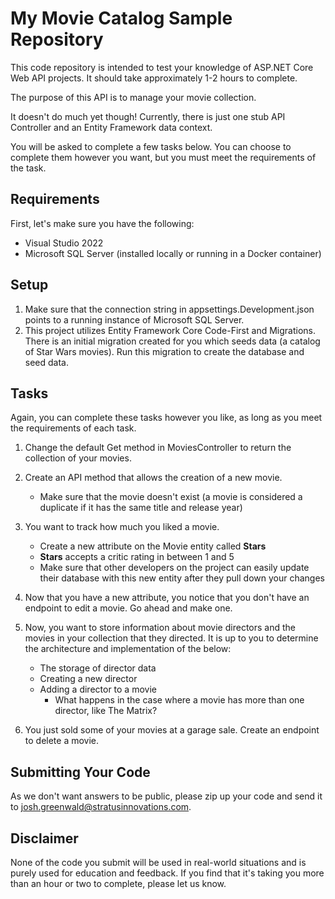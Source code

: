 # My Movie Catalog Sample Repository

This code repository is intended to test your knowledge of ASP.NET Core Web API projects. It should take approximately 
1-2 hours to complete. 

The purpose of this API is to manage your movie collection.

It doesn't do much yet though! Currently, there is just one stub API Controller and an Entity Framework data context.

You will be asked to complete a few tasks below. You can choose to complete them however
you want, but you must meet the requirements of the task.

## Requirements

First, let's make sure you have the following:

* Visual Studio 2022
* Microsoft SQL Server (installed locally or running in a Docker container)

## Setup

1. Make sure that the connection string in appsettings.Development.json points to a
running instance of Microsoft SQL Server.
1. This project utilizes Entity Framework Core Code-First and Migrations. There is an 
initial migration created for you which seeds data (a catalog of Star Wars movies). 
Run this migration to create the database and seed data.

## Tasks

Again, you can complete these tasks however you like, as long as you 
meet the requirements of each task. 

1. Change the default Get method in MoviesController to return the collection of your movies.

2. Create an API method that allows the creation of a new movie.
   * Make sure that the movie doesn't exist (a movie is considered a duplicate if it has the same title and release year)

3. You want to track how much you liked a movie. 
    * Create a new attribute on the Movie entity called **Stars**
    * **Stars** accepts a critic rating in between 1 and 5
    * Make sure that other developers on the project can easily update their database with this new entity after they pull down your changes

4. Now that you have a new attribute, you notice that you don't have an endpoint to edit a movie. Go ahead and make one.

5. Now, you want to store information about movie directors and the movies in your collection that they directed. It is up to you to determine the architecture and implementation of the below:
    * The storage of director data
    * Creating a new director 
    * Adding a director to a movie
        * What happens in the case where a movie has more than one director, like The Matrix?

6. You just sold some of your movies at a garage sale. Create an endpoint to delete a movie.

## Submitting Your Code

As we don't want answers to be public, please zip up your code and send it to josh.greenwald@stratusinnovations.com.

## Disclaimer

None of the code you submit will be used in real-world situations and is purely used for education
and feedback. If you find that it's taking you more than an hour or two to complete, please let us know.